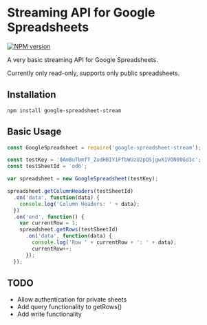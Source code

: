 # Streaming API for Google Spreadsheets

[![NPM version](https://badge.fury.io/js/google-spreadsheet-stream.png)](http://badge.fury.io/js/google-spreadsheet-stream)

A very basic streaming API for Google Spreadsheets.

Currently only read-only, supports only public spreadsheets.

## Installation

```
npm install google-spreadsheet-stream
```


## Basic Usage

``` javascript
const GoogleSpreadsheet = require('google-spreadsheet-stream');

const testKey = '0AmBuTbmfT_ZudHBIY1FfbWUzU2pQSjgwX1VON09Gd3c';
const testSheetId = 'od6';

var spreadsheet = new GoogleSpreadsheet(testKey);

spreadsheet.getColumnHeaders(testSheetId)
  .on('data', function(data) {
    console.log('Column Headers: ' + data);
  })
  .on('end', function() {
    var currentRow = 1;
    spreadsheet.getRows(testSheetId)
      .on('data', function(data) {
        console.log('Row ' + currentRow + ': ' + data);
        currentRow++;
      });
  });
```


## TODO

- Allow authentication for private sheets
- Add query functionality to getRows()
- Add write functionality

